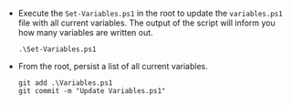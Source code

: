 - Execute the `Set-Variables.ps1` in the root to update the `variables.ps1` file with all current variables. The output of the script will inform you how many variables are written out.

    ```shell
    .\Set-Variables.ps1
    ```

- From the root, persist a list of all current variables.

    ```shell
    git add .\Variables.ps1
    git commit -m "Update Variables.ps1"
    ```
